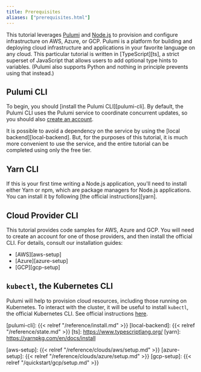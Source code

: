 ```yaml
---
title: Prerequisites
aliases: ["prerequisites.html"]
---
```


This tutorial leverages [Pulumi][pulumi] and [Node.js][nodejs] to provision and configure
infrastructure on AWS, Azure, or GCP. Pulumi is a platform for building and deploying cloud
infrastructure and applications in your favorite language on any cloud. This particular tutorial is
written in [TypeScript][ts], a strict superset of JavaScript that allows users to add optional type
hints to variables. (Pulumi also supports Python and nothing in principle prevents using that
instead.)

## Pulumi CLI

To begin, you should [install the Pulumi CLI][pulumi-cli]. By default, the Pulumi CLI uses the
Pulumi service to coordinate concurrent updates, so you should also [create an account][pulumi].

It is possible to avoid a dependency on the service by using the [local backend][local-backend].
But, for the purposes of this tutorial, it is much more convenient to use the service, and the
entire tutorial can be completed using only the free tier.

## Yarn CLI

If this is your first time writing a Node.js application, you'll need to install either Yarn or npm,
which are package managers for Node.js applications. You can install it by following [the official
instructions][yarn].

## Cloud Provider CLI

This tutorial provides code samples for AWS, Azure and GCP. You will need to create an account for
one of those providers, and then install the official CLI. For details, consult our installation
guides:

* [AWS][aws-setup]
* [Azure][azure-setup]
* [GCP][gcp-setup]

## `kubectl`, the Kubernetes CLI

Pulumi will help to provision cloud resources, including those running on Kubernetes. To interact
with the cluster, it will be useful to install `kubectl`, the official Kubernetes CLI. See official
instructions [here][kubectl].


[pulumi]: https://www.pulumi.com/
[nodejs]: https://nodejs.org/en/
[pulumi-cli]: {{< relref "/reference/install.md" >}}
[local-backend]: {{< relref "/reference/state.md" >}}
[ts]: https://www.typescriptlang.org/
[yarn]: https://yarnpkg.com/en/docs/install

[aws-setup]: {{< relref "/reference/clouds/aws/setup.md" >}}
[azure-setup]: {{< relref "/reference/clouds/azure/setup.md" >}}
[gcp-setup]: {{< relref "/quickstart/gcp/setup.md" >}}

[kubectl]: https://kubernetes.io/docs/tasks/tools/install-kubectl/
